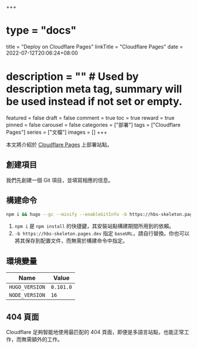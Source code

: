 +++
# type = "docs"
title = "Deploy on Cloudflare Pages"
linkTitle = "Cloudflare Pages"
date = 2022-07-12T20:06:24+08:00
# description = "" # Used by description meta tag, summary will be used instead if not set or empty.
featured = false
draft = false
comment = true
toc = true
reward = true
pinned = false
carousel = false
categories = ["部署"]
tags = ["Cloudflare Pages"]
series = ["文檔"]
images = []
+++

本文將介紹於 [Cloudflare Pages](https://pages.cloudflare.com/) 上部署站點。

<!--more-->

## 創建項目

我們先創建一個 Git 項目，並填寫相應的信息。

## 構建命令

```bash
npm i && hugo --gc --minify --enableGitInfo -b https://hbs-skeleton.pages.dev
```

1. `npm i` 是 `npm install` 的快捷鍵，其安裝站點構建期間所用到的依賴。
1. `-b https://hbs-skeleton.pages.dev` 指定 `baseURL`，請自行替換。你也可以將其保存到配置文件，而無需於構建命令中指定。

## 環境變量

| Name | Value |
|---|---|
| `HUGO_VERSION` | `0.101.0` |
| `NODE_VERSION` | `16` |

## 404 頁面

Cloudflare 足夠智能地使用最匹配的 404 頁面，即便是多語言站點，也能正常工作，而無需額外的工作。

